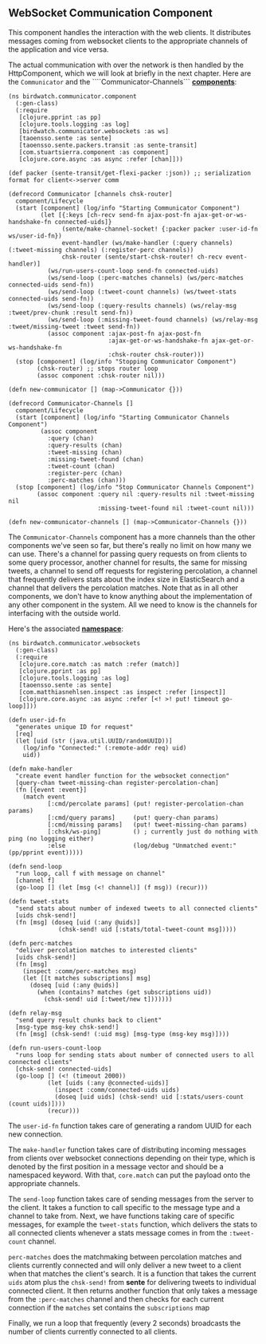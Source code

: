 ## WebSocket Communication Component

This component handles the interaction with the web clients. It distributes messages coming from websocket clients to the appropriate channels of the application and vice versa.

The actual communication with over the network is then handled by the HttpComponent, which we will look at briefly in the next chapter. Here are the ````Communicator```` and the ````Communicator-Channels``` **[components](https://github.com/matthiasn/BirdWatch/blob/a7a27c76fb4a882daa485d0231de30c1cc078652/Clojure-Websockets/MainApp/src/clj/birdwatch/communicator/component.clj)**:

~~~
(ns birdwatch.communicator.component
  (:gen-class)
  (:require
   [clojure.pprint :as pp]
   [clojure.tools.logging :as log]
   [birdwatch.communicator.websockets :as ws]
   [taoensso.sente :as sente]
   [taoensso.sente.packers.transit :as sente-transit]
   [com.stuartsierra.component :as component]
   [clojure.core.async :as async :refer [chan]]))

(def packer (sente-transit/get-flexi-packer :json)) ;; serialization format for client<->server comm

(defrecord Communicator [channels chsk-router]
  component/Lifecycle
  (start [component] (log/info "Starting Communicator Component")
         (let [{:keys [ch-recv send-fn ajax-post-fn ajax-get-or-ws-handshake-fn connected-uids]}
               (sente/make-channel-socket! {:packer packer :user-id-fn ws/user-id-fn})
               event-handler (ws/make-handler (:query channels) (:tweet-missing channels) (:register-perc channels))
               chsk-router (sente/start-chsk-router! ch-recv event-handler)]
           (ws/run-users-count-loop send-fn connected-uids)
           (ws/send-loop (:perc-matches channels) (ws/perc-matches connected-uids send-fn))
           (ws/send-loop (:tweet-count channels) (ws/tweet-stats connected-uids send-fn))
           (ws/send-loop (:query-results channels) (ws/relay-msg :tweet/prev-chunk :result send-fn))
           (ws/send-loop (:missing-tweet-found channels) (ws/relay-msg :tweet/missing-tweet :tweet send-fn))
           (assoc component :ajax-post-fn ajax-post-fn
                            :ajax-get-or-ws-handshake-fn ajax-get-or-ws-handshake-fn
                            :chsk-router chsk-router)))
  (stop [component] (log/info "Stopping Communicator Component")
        (chsk-router) ;; stops router loop
        (assoc component :chsk-router nil)))

(defn new-communicator [] (map->Communicator {}))

(defrecord Communicator-Channels []
  component/Lifecycle
  (start [component] (log/info "Starting Communicator Channels Component")
         (assoc component
           :query (chan)
           :query-results (chan)
           :tweet-missing (chan)
           :missing-tweet-found (chan)
           :tweet-count (chan)
           :register-perc (chan)
           :perc-matches (chan)))
  (stop [component] (log/info "Stop Communicator Channels Component")
        (assoc component :query nil :query-results nil :tweet-missing nil
                         :missing-tweet-found nil :tweet-count nil)))

(defn new-communicator-channels [] (map->Communicator-Channels {}))
~~~

The ````Communicator-Channels```` component has a more channels than the other components we've seen so far, but there's really no limit on how many we can use. There's a channel for passing query requests on from clients to some query processor, another channel for results, the same for missing tweets, a channel to send off requests for registering percolation, a channel that frequently delivers stats about the index size in ElasticSearch and a channel that delivers the percolation matches. Note that as in all other components, we don't have to know anything about the implementation of any other component in the system. All we need to know is the channels for interfacing with the outside world.

Here's the associated **[namespace](https://github.com/matthiasn/BirdWatch/blob/3c793a8ded198ba9aa2360f1efb538dd548383b2/Clojure-Websockets/MainApp/src/clj/birdwatch/communicator/websockets.clj)**:

~~~
(ns birdwatch.communicator.websockets
  (:gen-class)
  (:require
   [clojure.core.match :as match :refer (match)]
   [clojure.pprint :as pp]
   [clojure.tools.logging :as log]
   [taoensso.sente :as sente]
   [com.matthiasnehlsen.inspect :as inspect :refer [inspect]]
   [clojure.core.async :as async :refer [<! >! put! timeout go-loop]]))

(defn user-id-fn
  "generates unique ID for request"
  [req]
  (let [uid (str (java.util.UUID/randomUUID))]
    (log/info "Connected:" (:remote-addr req) uid)
    uid))

(defn make-handler
  "create event handler function for the websocket connection"
  [query-chan tweet-missing-chan register-percolation-chan]
  (fn [{event :event}]
    (match event
           [:cmd/percolate params] (put! register-percolation-chan params)
           [:cmd/query params]     (put! query-chan params)
           [:cmd/missing params]   (put! tweet-missing-chan params)
           [:chsk/ws-ping]         () ; currently just do nothing with ping (no logging either)
           :else                   (log/debug "Unmatched event:" (pp/pprint event)))))

(defn send-loop
  "run loop, call f with message on channel"
  [channel f]
  (go-loop [] (let [msg (<! channel)] (f msg)) (recur)))

(defn tweet-stats
  "send stats about number of indexed tweets to all connected clients"
  [uids chsk-send!]
  (fn [msg] (doseq [uid (:any @uids)]
              (chsk-send! uid [:stats/total-tweet-count msg]))))

(defn perc-matches
  "deliver percolation matches to interested clients"
  [uids chsk-send!]
  (fn [msg]
    (inspect :comm/perc-matches msg)
    (let [[t matches subscriptions] msg]
      (doseq [uid (:any @uids)]
        (when (contains? matches (get subscriptions uid))
          (chsk-send! uid [:tweet/new t]))))))

(defn relay-msg
  "send query result chunks back to client"
  [msg-type msg-key chsk-send!]
  (fn [msg] (chsk-send! (:uid msg) [msg-type (msg-key msg)])))

(defn run-users-count-loop
  "runs loop for sending stats about number of connected users to all connected clients"
  [chsk-send! connected-uids]
  (go-loop [] (<! (timeout 2000))
           (let [uids (:any @connected-uids)]
             (inspect :comm/connected-uids uids)
             (doseq [uid uids] (chsk-send! uid [:stats/users-count (count uids)])))
           (recur)))
~~~

The ````user-id-fn```` function takes care of generating a random UUID for each new connection.

The ````make-handler```` function takes care of distributing incoming messages from clients over websocket connections depending on their type, which is denoted by the first position in a message vector and should be a namespaced keyword. With that, ````core.match```` can put the payload onto the appropriate channels.

The ````send-loop```` function takes care of sending messages from the server to the client. It takes a function to call specific to the message type and a channel to take from. Next, we have functions taking care of specific messages, for example the ````tweet-stats```` function, which delivers the stats to all connected clients whenever a stats message comes in from the ````:tweet-count```` channel.

````perc-matches```` does the matchmaking between percolation matches and clients currently connected and will only deliver a new tweet to a client when that matches the client's search. It is a function that takes the current ````uids```` atom plus the ````chsk-send!```` from **sente** for delivering tweets to individual connected client. It then returns another function that only takes a message from the ````:perc-matches```` channel and then checks for each current connection if the ````matches```` set contains the ````subscriptions```` map

Finally, we run a loop that frequently (every 2 seconds) broadcasts the number of clients currently connected to all clients.
